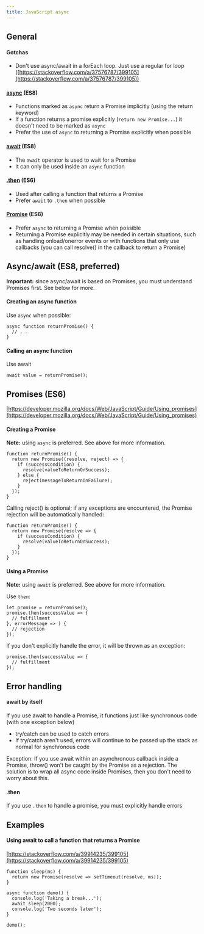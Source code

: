 ```yaml
---
title: JavaScript async
---
```


## General

#### Gotchas
- Don't use async/await in a forEach loop. Just use a regular for loop ([https://stackoverflow.com/a/37576787/399105](https://stackoverflow.com/a/37576787/399105))

#### [async](https://developer.mozilla.org/docs/Web/JavaScript/Reference/Statements/async_function) (ES8)
- Functions marked as `async` return a Promise implicitly (using the return keyword)
- If a function returns a promise explicitly (`return new Promise...`) it doesn't need to be marked as `async`
- Prefer the use of `async` to returning a Promise explicitly when possible

#### [await](https://developer.mozilla.org/en-US/docs/Web/JavaScript/Reference/Operators/await) (ES8)
- The `await` operator is used to wait for a Promise
- It can only be used inside an `async` function

#### [.then](https://developer.mozilla.org/docs/Web/JavaScript/Reference/Global_Objects/Promise/then) (ES6)
- Used after calling a function that returns a Promise
- Prefer `await` to `.then` when possible

#### [Promise](https://developer.mozilla.org/docs/Web/JavaScript/Reference/Global_Objects/Promise) (ES6)
- Prefer `async` to returning a Promise when possible
- Returning a Promise explicitly may be needed in certain situations, such as handling onload/onerror events or with functions that only use callbacks (you can call resolve() in the callback to return a Promise)



## Async/await (ES8, preferred)
**Important:** since async/await is based on Promises, you must understand Promises first. See below for more.

#### Creating an async function
Use `async` when possible:

    async function returnPromise() {
      // ...
    }


#### Calling an async function
Use await

    await value = returnPromise();



## Promises (ES6)
[https://developer.mozilla.org/docs/Web/JavaScript/Guide/Using_promises](https://developer.mozilla.org/docs/Web/JavaScript/Guide/Using_promises)

#### Creating a Promise
**Note:** using `async` is preferred. See above for more information.

    function returnPromise() {
      return new Promise((resolve, reject) => {
        if (successCondition) {
          resolve(valueToReturnOnSuccess);
        } else {
          reject(messageToReturnOnFailure);
        }
      });
    }

Calling reject() is optional; if any exceptions are encountered, the Promise rejection will be automatically handled:

    function returnPromise() {
      return new Promise(resolve => {
        if (successCondition) {
          resolve(valueToReturnOnSuccess);
        }
      });
    }


#### Using a Promise
**Note:** using `await` is preferred. See above for more information.

Use `then`:

    let promise = returnPromise();
    promise.then(successValue => {
      // fulfillment
    }, errorMessage => ) {
      // rejection
    });

If you don't explicitly handle the error, it will be thrown as an exception:

    promise.then(successValue => {
      // fulfillment
    });



## Error handling

#### await by itself
If you use await to handle a Promise, it functions just like synchronous code (with one exception below)

- try/catch can be used to catch errors
- If try/catch aren't used, errors will continue to be passed up the stack as normal for synchronous code

Exception:
If you use await within an asynchronous callback inside a Promise, throw() won't be caught by the Promise as a rejection. The solution is to wrap all async code inside Promises, then you don't need to worry about this.


#### .then
If you use `.then` to handle a promise, you must explicitly handle errors



## Examples

#### Using await to call a function that returns a Promise
[https://stackoverflow.com/a/39914235/399105](https://stackoverflow.com/a/39914235/399105)

    function sleep(ms) {
      return new Promise(resolve => setTimeout(resolve, ms));
    }

    async function demo() {
      console.log('Taking a break...');
      await sleep(2000);
      console.log('Two seconds later');
    }

    demo();
